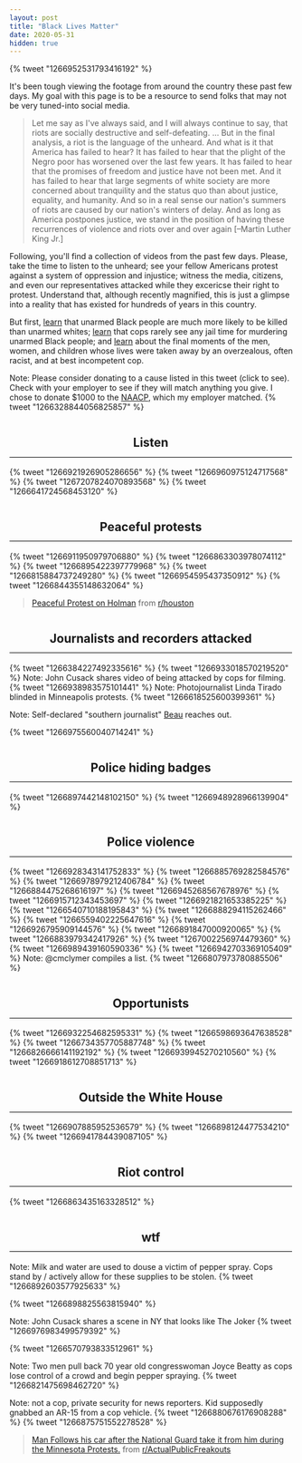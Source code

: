 ```yaml
---
layout: post
title: "Black Lives Matter"
date: 2020-05-31
hidden: true
---
```


<style type="text/css">{% tweetStyles %}</style>

<style type="text/css">
h2 {
  position: sticky;
  width: 100%;
  height: 50px;
  top: 0;
  background-color: var(--body-background-color);
  border-bottom: 1px black solid;
  z-index: 1;

  max-width: 100%; width: 500px; min-width: 221px;

  display: flex;
  align-items: center;
  justify-content: center;
  text-align: center;
}
</style>

{% tweet "1266952531793416192" %}

It's been tough viewing the footage from around the country these past few days. My goal with this page is to be a resource to send folks that may not be very tuned-into social media.

> Let me say as I've always said, and I will always continue to say, that riots are socially destructive and self-defeating. ... But in the final analysis, a riot is the language of the unheard. And what is it that America has failed to hear? It has failed to hear that the plight of the Negro poor has worsened over the last few years. It has failed to hear that the promises of freedom and justice have not been met. And it has failed to hear that large segments of white society are more concerned about tranquility and the status quo than about justice, equality, and humanity. And so in a real sense our nation's summers of riots are caused by our nation's winters of delay. And as long as America postpones justice, we stand in the position of having these recurrences of violence and riots over and over again [–Martin Luther King Jr.]

Following, you'll find a collection of videos from the past few days. Please, take the time to listen to the unheard; see your fellow Americans protest against a system of oppression and injustice; witness the media, citizens, and even our representatives attacked while they excericse their right to protest. Understand that, although recently magnified, this is just a glimpse into a reality that has existed for hundreds of years in this country.

But first, [learn](https://www.washingtonpost.com/news/powerpost/paloma/powerup/2020/05/28/powerup-racism-and-police-violence-in-spotlight-at-crucial-time-in-2020-race/5eced36688e0fa32f822be79/) that unarmed Black people are much more likely to be killed than unarmed whites; [learn](https://mappingpoliceviolence.org/unarmed/) that cops rarely see any jail time for murdering unarmed Black people; and [learn](https://www.npr.org/2020/05/29/865261916/a-decade-of-watching-black-people-die) about the final moments of the men, women, and children whose lives were taken away by an overzealous, often racist, and at best incompetent cop.

Note: Please consider donating to a cause listed in this tweet (click to see). Check with your employer to see if they will match anything you give. I chose to donate $1000 to the [NAACP](https://naacp.org/make-donation-naacp/), which my employer matched.
{% tweet "1266328844056825857" %}

## Listen

{% tweet "1266921926905286656" %}
{% tweet "1266960975124717568" %}
{% tweet "1267207824070893568" %}
{% tweet "1266641724568453120" %}

## Peaceful protests

{% tweet "1266911950979706880" %}
{% tweet "1266863303978074112" %}
{% tweet "1266895422397779968" %}
{% tweet "1266815884737249280" %}
{% tweet "1266954595437350912" %}
{% tweet "1266844355148632064" %}

<blockquote class="reddit-card" data-card-created="1590964858"><a href="https://www.reddit.com/r/houston/comments/gto06m/peaceful_protest_on_holman/">Peaceful Protest on Holman</a> from <a href="http://www.reddit.com/r/houston">r/houston</a></blockquote>
<script async src="//embed.redditmedia.com/widgets/platform.js" charset="UTF-8"></script>

## Journalists and recorders attacked

{% tweet "1266384227492335616" %}
{% tweet "1266933018570219520" %}
Note: John Cusack shares video of being attacked by cops for filming.
{% tweet "1266938983575101441" %}
Note: Photojournalist Linda Tirado blinded in Minneapolis protests.
{% tweet "1266618525600399361" %}

Note: Self-declared "southern journalist" [Beau](https://twitter.com/BeauTFC) reaches out.

{% tweet "1266975560040714241" %}

## Police hiding badges

{% tweet "1266897442148102150" %}
{% tweet "1266948928966139904" %}

## Police violence

{% tweet "1266928343141752833" %}
{% tweet "1266885769282584576" %}
{% tweet "1266978979212406784" %}
{% tweet "1266884475268616197" %}
{% tweet "1266945268567678976" %}
{% tweet "1266915712343453697" %}
{% tweet "1266921821653385225" %}
{% tweet "1266540710188195843" %}
{% tweet "1266888294115262466" %}
{% tweet "1266559402225647616" %}
{% tweet "1266926795909144576" %}
{% tweet "1266891847000920065" %}
{% tweet "1266883979342417926" %}
{% tweet "1267002256974479360" %}
{% tweet "1266989439160590336" %}
{% tweet "1266942703369105409" %}
Note: @cmclymer compiles a list.
{% tweet "1266807973780885506" %}

## Opportunists

{% tweet "1266932254682595331" %}
{% tweet "1266598693647638528" %}
{% tweet "1266734357705887748" %}
{% tweet "1266826666141192192" %}
{% tweet "1266939945270210560" %}
{% tweet "1266918612708851713" %}

## Outside the White House

{% tweet "1266907885952536579" %}
{% tweet "1266898124477534210" %}
{% tweet "1266941784439087105" %}

## Riot control

{% tweet "1266863435163328512" %}

## wtf

Note: Milk and water are used to douse a victim of pepper spray. Cops stand by / actively allow for these supplies to be stolen.
{% tweet "1266892603577925633" %}

{% tweet "1266898825563815940" %}

Note: John Cusack shares a scene in NY that looks like The Joker
{% tweet "1266976983499579392" %}

{% tweet "1266570793833512961" %}

Note: Two men pull back 70 year old congresswoman Joyce Beatty as cops lose control of a crowd and begin pepper spraying.
{% tweet "1266821475698462720" %}

Note: not a cop, private security for news reporters. Kid supposedly gnabbed an AR-15 from a cop vehicle.
{% tweet "1266880676176908288" %}
{% tweet "1266875751552278528" %}


<blockquote class="reddit-card" data-card-created="1590965049"><a href="https://www.reddit.com/r/ActualPublicFreakouts/comments/gtfe3c/man_follows_his_car_after_the_national_guard_take/">Man Follows his car after the National Guard take it from him during the Minnesota Protests.</a> from <a href="http://www.reddit.com/r/ActualPublicFreakouts">r/ActualPublicFreakouts</a></blockquote>
<script async src="//embed.redditmedia.com/widgets/platform.js" charset="UTF-8"></script>

<script async src="https://platform.twitter.com/widgets.js" charset="utf-8"></script>

<script>
  const observer = new MutationObserver(function(mutations) {
    mutations.forEach(function(mutation) {
      if (mutation.attributeName === "class") {
        // NOTE: changing theme attribute doesn't update twitter embedded. Instead, just reload page if theme changes.
        // const isDark = document.documentElement.classList.contains('dark');
        // for (const el of document.querySelectorAll('.twitter-tweet')) {
        //   el.setAttribute('data-theme', isDark ? 'dark' : 'light');
        // }
        window.location.reload();
      }
    });
  });
  observer.observe(document.documentElement, {
    attributes: true
  });

  const isDark = document.documentElement.classList.contains('dark');
  for (const el of document.querySelectorAll('.twitter-tweet')) {
    el.setAttribute('data-theme', isDark ? 'dark' : 'light');
  }
</script>
